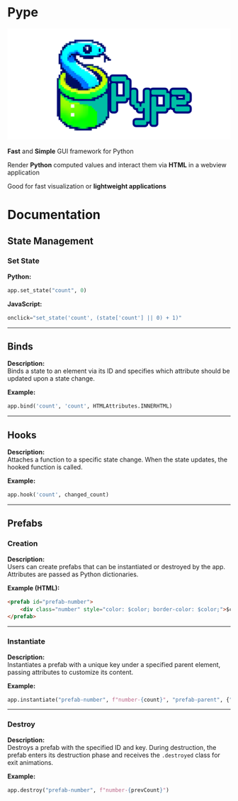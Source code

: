 # Pype

![logo](https://github.com/kokasmark/pype/blob/main/banner.png?raw=true)

**Fast** and **Simple** GUI framework for Python

Render **Python** computed values and interact them via **HTML** in a webview application

Good for fast visualization or **lightweight applications**

# Documentation

## State Management

### Set State
**Python:**  
```python
app.set_state("count", 0)
```

**JavaScript:**  
```javascript
onclick="set_state('count', (state['count'] || 0) + 1)"
```

---

## Binds

**Description:**  
Binds a state to an element via its ID and specifies which attribute should be updated upon a state change.

**Example:**  
```python
app.bind('count', 'count', HTMLAttributes.INNERHTML)
```

---

## Hooks

**Description:**  
Attaches a function to a specific state change. When the state updates, the hooked function is called.

**Example:**  
```python
app.hook('count', changed_count)
```

---

## Prefabs

### Creation

**Description:**  
Users can create prefabs that can be instantiated or destroyed by the app. Attributes are passed as Python dictionaries.

**Example (HTML):**  
```html
<prefab id="prefab-number">
    <div class="number" style="color: $color; border-color: $color;">$count</div>
</prefab>
```

---

### Instantiate

**Description:**  
Instantiates a prefab with a unique key under a specified parent element, passing attributes to customize its content.

**Example:**  
```python
app.instantiate("prefab-number", f"number-{count}", "prefab-parent", {"count": count, "color": random_color})
```

---

### Destroy

**Description:**  
Destroys a prefab with the specified ID and key. During destruction, the prefab enters its destruction phase and receives the `.destroyed` class for exit animations.

**Example:**  
```python
app.destroy("prefab-number", f"number-{prevCount}")
```
